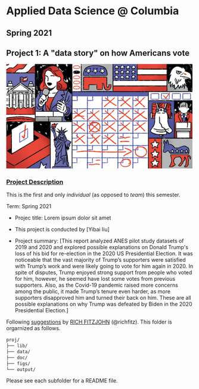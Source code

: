 # Applied Data Science @ Columbia
## Spring 2021
## Project 1: A "data story" on how Americans vote

<img src="figs/title1.jpeg" width="500">

### [Project Description](doc/)
This is the first and only *individual* (as opposed to *team*) this semester. 

Term: Spring 2021

+ Projec title: Lorem ipsum dolor sit amet
+ This project is conducted by [Yibai liu]

+ Project summary: [This report analyzed ANES pilot study datasets of 2019 and 2020 and explored possible explanations on Donald Trump's loss of his bid for re-election in the 2020 US Presidential Election. It was noticeable that the vast majority of Trump’s supporters were satisfied with Trump’s work and were likely going to vote for him again in 2020. In spite of disputes, Trump enjoyed strong support from people who voted for him, however, he seemed have lost some votes from previous supporters. Also, as the Covid-19 pandemic raised more concerns among the public, it made Trump’s tenure even harder, as more supporters disapproved him and turned their back on him. These are all possible explanations on why Trump was defeated by Biden in the 2020 Presidential Election.]

Following [suggestions](http://nicercode.github.io/blog/2013-04-05-projects/) by [RICH FITZJOHN](http://nicercode.github.io/about/#Team) (@richfitz). This folder is orgarnized as follows.

```
proj/
├── lib/
├── data/
├── doc/
├── figs/
└── output/
```

Please see each subfolder for a README file.

